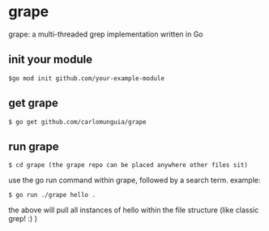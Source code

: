 # grape

grape: a multi-threaded grep implementation written in Go

## init your module

```
$go mod init github.com/your-example-module
```

## get grape

```
$ go get github.com/carlomunguia/grape
```

## run grape

```
$ cd grape (the grape repo can be placed anywhere other files sit)
```

use the go run command within grape, followed by a search term. example:

```
$ go run ./grape hello .
```

the above will pull all instances of hello within the file structure (like classic grep! :) )
